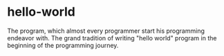 # hello-world
The program, which almost every programmer start his programming endeavor with. The grand tradition of writing "hello world" program in the beginning of the programming journey. 
